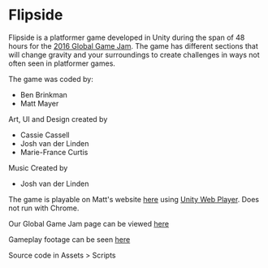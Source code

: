 # Flipside

Flipside is a platformer game developed in Unity during the span of 48 hours for the [2016 Global Game Jam](http://globalgamejam.org/). 
The game has different sections that will change gravity and your surroundings to create challenges in ways not often seen in platformer games.


The game was coded by:
* Ben Brinkman
* Matt Mayer

Art, UI and Design created by
* Cassie Cassell
* Josh van der Linden
* Marie-France Curtis

Music Created by
* Josh van der Linden

The game is playable on Matt's website [here](http://magneseus.com/flipside/) using [Unity Web Player](https://unity3d.com/webplayer). Does not run with Chrome.

Our Global Game Jam page can be viewed [here](http://globalgamejam.org/2016/games/flipside)

Gameplay footage can be seen [here](https://www.youtube.com/watch?v=E48uT0LrG4U)

Source code in Assets > Scripts
